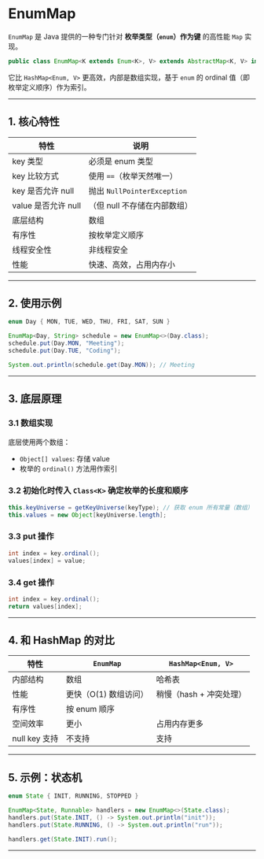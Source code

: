 # EnumMap


`EnumMap` 是 Java 提供的一种专门针对 **枚举类型（`enum`）作为键** 的高性能 `Map` 实现。

```java
public class EnumMap<K extends Enum<K>, V> extends AbstractMap<K, V> implements Serializable, Cloneable
```

它比 `HashMap<Enum, V>` 更高效，内部是数组实现，基于 `enum` 的 ordinal 值（即枚举定义顺序）作为索引。

---

## 1. 核心特性

| 特性              | 说明                 |
| --------------- | ------------------ |
| key 类型          | 必须是 enum 类型        |
| key 比较方式        | 使用 `==`（枚举天然唯一）    |
| key 是否允许 null   | 抛出 `NullPointerException` |
| value 是否允许 null | （但 null 不存储在内部数组）  |
| 底层结构            | 数组                 |
| 有序性             | 按枚举定义顺序            |
| 线程安全性           | 非线程安全              |
| 性能              | 快速、高效，占用内存小        |

---

## 2. 使用示例

```java
enum Day { MON, TUE, WED, THU, FRI, SAT, SUN }

EnumMap<Day, String> schedule = new EnumMap<>(Day.class);
schedule.put(Day.MON, "Meeting");
schedule.put(Day.TUE, "Coding");

System.out.println(schedule.get(Day.MON)); // Meeting
```

---

## 3. 底层原理

### 3.1 数组实现

底层使用两个数组：

* `Object[] values`: 存储 value
* 枚举的 `ordinal()` 方法用作索引

### 3.2 初始化时传入 `Class<K>` 确定枚举的长度和顺序

```java
this.keyUniverse = getKeyUniverse(keyType); // 获取 enum 所有常量（数组）
this.values = new Object[keyUniverse.length];
```

### 3.3 put 操作

```java
int index = key.ordinal();
values[index] = value;
```

### 3.4 get 操作

```java
int index = key.ordinal();
return values[index];
```

---

## 4. 和 HashMap 的对比

| 特性          | `EnumMap` | `HashMap<Enum, V>` |
| ----------- |-----------| ---------------- |
| 内部结构        | 数组        | 哈希表              |
| 性能          | 更快（O(1) 数组访问） | 稍慢（hash + 冲突处理）  |
| 有序性         | 按 enum 顺序 |                  |
| 空间效率        | 更小        | 占用内存更多           |
| null key 支持 | 不支持       |  支持              |

---


## 5. 示例：状态机

```java
enum State { INIT, RUNNING, STOPPED }

EnumMap<State, Runnable> handlers = new EnumMap<>(State.class);
handlers.put(State.INIT, () -> System.out.println("init"));
handlers.put(State.RUNNING, () -> System.out.println("run"));

handlers.get(State.INIT).run();
```

---
